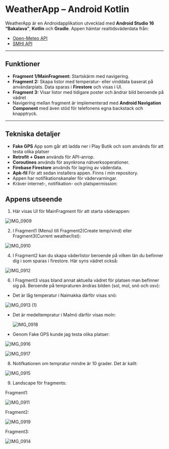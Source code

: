 # WeatherApp – Android Kotlin

WeatherApp är en Androidapplikation utvecklad med **Android Studio 16 “Bakalava”**, **Kotlin** och **Gradle**. Appen hämtar realtidsväderdata från:

- [Open-Meteo API](https://open-meteo.com/en/docs)  
- [SMHI API](https://www.smhi.se/data/sok-oppna-data-i-utforskaren/se-acmf-meteorologiska-observationer-vindhastighet-timvarde)

---

## Funktioner

- **Fragment 1/MainFragment:** Startskärm med navigering.  
- **Fragment 2:** Skapa listor med temperatur- eller vinddata baserat på användarplats. Data sparas i **Firestore** och visas i UI.  
- **Fragment 3:** Visar listor med tidigare poster och ändrar bild beroende på vädret
- Navigering mellan fragment är implementerad med **Android Navigation Component** med även stöd för telefonens egna backstack och knapptryck.

---

## Tekniska detaljer
- **Fake GPS** App som går att ladda ner i Play Butik och som används för att testa olika platser
- **Retrofit + Gson** används för API-anrop.  
- **Coroutines** används för asynkrona nätverksoperationer.  
- **Firebase Firestore** används för lagring av väderdata.
- **Apk-fil** För att sedan installera appen. Finns i min repository.  
- Appen har notifikationskanaler för vädervarningar.  
- Kräver internet-, notifikation- och platspermission:  
 

## Appens utseende

1. Här visas UI för MainFragment för att starta väderappen:

![IMG_0909](https://github.com/user-attachments/assets/073b316a-d144-44ff-9cb5-3ce96c2f6cbd)


2. I Fragment1 (Menu)  till Fragment2(Create temp/vind) eller Fragment3(Current weather/list):

  ![IMG_0910](https://github.com/user-attachments/assets/0aa7a82f-cef8-4dc7-94bd-ca9a97c9602b)



4. I Fragment2 kan du skapa väderlistor beroende på vilken län du befinner dig i som sparas i firestore. Här syns vädret också:

  ![IMG_0912](https://github.com/user-attachments/assets/14048e47-001b-4471-a69b-43229b2c904f)

6. I Fragment3 visas bland annat aktuella vädret för platsen man befinner sig på. Beroende på tempraturen ändras bilden (sol, mol, snö och osv):

- Det är låg temperatur i Naimakka därför visas snö:

![IMG_0913 (1)](https://github.com/user-attachments/assets/499d62f1-c212-4798-8751-29f6105a3349)


- Det är medeltempratur i Malmö därför visas moln:

  ![IMG_0918](https://github.com/user-attachments/assets/30e5038f-256c-43f9-8079-89746bd80bcd)

  

- Genom Fake GPS kunde jag testa olika platser:

![IMG_0916](https://github.com/user-attachments/assets/7e69b335-921b-43a5-958e-35476cafc0e5)

![IMG_0917](https://github.com/user-attachments/assets/edf0974b-42fd-47ad-b9c6-0d0dce865edd)



8. Notifkationen om tempratur mindre är 10 grader. Det är kallt:

 ![IMG_0915](https://github.com/user-attachments/assets/a80e9c64-8a8b-4473-8726-71a647c2dbb7)


      
9. Landscape för fragments:

Fragment1:

![IMG_0911](https://github.com/user-attachments/assets/cad978e1-d006-4052-8d1a-ed5fc0f951af)

Fragment2:

![IMG_0919](https://github.com/user-attachments/assets/8a925f58-9e67-4aeb-8254-919f2f15a409)


Fragment3:

![IMG_0914](https://github.com/user-attachments/assets/0e562f19-4192-47c8-a39e-aa6195520bef)

  



  


